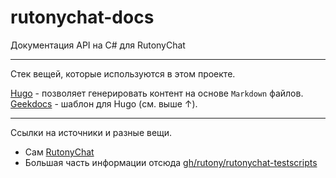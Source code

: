 # rutonychat-docs

Документация API на C# для RutonyChat

---

Стек вещей, которые используются в этом проекте.

[Hugo](https://gohugo.io/) - позволяет генерировать контент на основе `Markdown` файлов.
[Geekdocs](https://geekdocs.de/) - шаблон для Hugo (см. выше ↑).

---

Ссылки на источники и разные вещи.

- Сам [RutonyChat](https://store.steampowered.com/app/524660/RutonyChat/)
- Большая часть информации отсюда [gh/rutony/rutonychat-testscripts](https://github.com/rutony/rutonychat-testscripts/)
